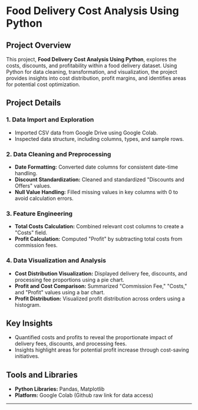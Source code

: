 # Food Delivery Cost Analysis Using Python

## Project Overview
This project, **Food Delivery Cost Analysis Using Python**, explores the costs, discounts, and profitability within a food delivery dataset. Using Python for data cleaning, transformation, and visualization, the project provides insights into cost distribution, profit margins, and identifies areas for potential cost optimization.


## Project Details

### 1. Data Import and Exploration
- Imported CSV data from Google Drive using Google Colab.
- Inspected data structure, including columns, types, and sample rows.

### 2. Data Cleaning and Preprocessing
- **Date Formatting:** Converted date columns for consistent date-time handling.
- **Discount Standardization:** Cleaned and standardized "Discounts and Offers" values.
- **Null Value Handling:** Filled missing values in key columns with 0 to avoid calculation errors.

### 3. Feature Engineering
- **Total Costs Calculation:** Combined relevant cost columns to create a "Costs" field.
- **Profit Calculation:** Computed "Profit" by subtracting total costs from commission fees.

### 4. Data Visualization and Analysis
- **Cost Distribution Visualization:** Displayed delivery fee, discounts, and processing fee proportions using a pie chart.
- **Profit and Cost Comparison:** Summarized "Commission Fee," "Costs," and "Profit" values using a bar chart.
- **Profit Distribution:** Visualized profit distribution across orders using a histogram.

## Key Insights
- Quantified costs and profits to reveal the proportionate impact of delivery fees, discounts, and processing fees.
- Insights highlight areas for potential profit increase through cost-saving initiatives.

## Tools and Libraries
- **Python Libraries:** Pandas, Matplotlib
- **Platform:** Google Colab (Github raw link for data access)

---
